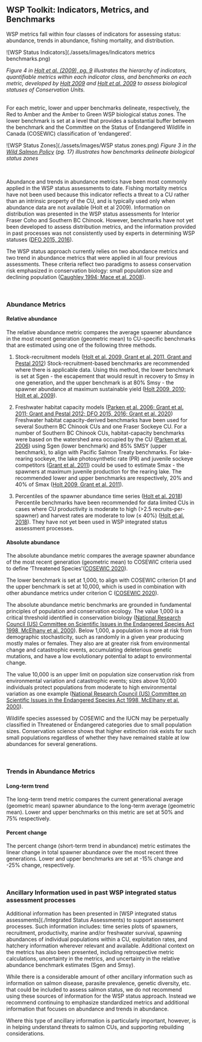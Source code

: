 ## WSP Toolkit: Indicators, Metrics, and Benchmarks


WSP metrics fall within four classes of indicators for assessing status: abundance, trends in abundance, fishing mortality, and distribution. 


![WSP Status Indicators](./assets/images/Indicators metrics benchmarks.png)

*Figure 4 in <a href="https://waves-vagues.dfo-mpo.gc.ca/library-bibliotheque/339096.pdf">Holt et al. (2009), pg. 9</a> illustrates the hierarchy of indicators, quantifiable metrics within each indicator class, and 
benchmarks on each metric, developed by [Holt 2009](./References.md) and [Holt et al. 2009](./References.md) to assess biological statuses of Conservation Units.*

<br>
For each metric, lower and upper benchmarks delineate, respectively, the Red to Amber and the Amber to Green WSP biological status zones. The lower benchmark is set at a level that provides 
a substantial buffer between the benchmark and the Committee on the Status of Endangered Wildlife in Canada (COSEWIC) classification of ‘endangered’. 

![WSP Status Zones](./assets/images/WSP status zones.png)
*Figure 3 in the <a href=">https://waves-vagues.dfo-mpo.gc.ca/library-bibliotheque/315577.pdf">Wild Salmon Policy</a> (pg. 17) illustrates how benchmarks delineate biological status zones*

<br>

Abundance and trends in abundance metrics have been most commonly applied in the WSP status assessments to date. Fishing mortality metrics have not been used because this indicator reflects a threat to a CU rather than an intrinsic property of the CU, and is typically used only 
when abundance data are not available (Holt et al 2009). Information on distribution was presented in the WSP status assessments for Interior Fraser Coho and Southern BC Chinook. However, benchmarks have not yet been 
developed to assess distribution metrics, and the information provided in past processes was not consistently used by experts in determining WSP statuses ([DFO 2015, 2016](./References.md)). 

The WSP status approach currently relies on two abundance metrics and two trend in abundance metrics that were applied in all four previous assessments. These criteria reflect two paradigms to assess conservation 
risk emphasized in conservation biology: small population size and declining population ([Caughley 1994; Mace et al. 2008](./References.md)). 

<br>

### Abundance Metrics

#### Relative abundance
The relative abundance metric compares the average spawner abundance in the most recent generation (geometric mean) to CU-specific benchmarks that are estimated using one of the following three methods. 

1. Stock-recruitment models ([Holt et al. 2009, Grant et al. 2011, Grant and Pestal 2012](./References.md))
Stock-recruitment-based benchmarks are recommended where there is applicable data. Using this method, the lower benchmark is set at Sgen - the escapement that would result in 
recovery to Smsy in one generation, and the upper benchmark is at 80% Smsy - the spawner abundance at maximum sustainable yield ([Holt 2009, 2010; Holt et al. 2009](./References.md)).

2. Freshwater habitat capacity models ([Parken et al. 2006; Grant et al. 2011; Grant and Pestal 2012; DFO 2015, 2016; Grant et al. 2020](./References.md))
Freshwater habitat capacity-derived benchmarks have been used for several Southern BC Chinook CUs and one Fraser Sockeye CU. For a number of Southern BC Chinook CUs, habitat-capacity benchmarks 
were based on the watershed area occupied by the CU ([Parken et al. 2006](./References.md)) using Sgen (lower benchmark) and 85% SMSY (upper benchmark), to align with Pacific Salmon Treaty benchmarks. 
For lake-rearing sockeye, the lake photosynthetic rate (PR) and juvenile sockeye competitors ([Grant et al. 2011](./References.md)) could be used to estimate Smax - the spawners at maximum juvenile production for 
the rearing lake. The recommended lower and upper benchmarks are respectively, 20% and 40% of Smax ([Holt 2009, Grant et al. 2011](./References.md)).

3. Percentiles of the spawner abundance time series ([Holt et al. 2018](./References.md)) 
Percentile benchmarks have been recommended for data limited CUs in cases where CU productivity is moderate to high (>2.5 recruits-per-spawner) and harvest rates are moderate to low (≤ 40%) ([Holt et al. 2018](./References.md)). 
They have not yet been used in WSP integrated status assessment processes.


#### Absolute abundance
The absolute abundance metric compares the average spawner abundance of the most recent generation (geometric mean) to COSEWIC criteria used to define ‘Threatened Species'([COSEWIC 2020](./References.md)). 

The lower benchmark is set at 1,000, to align with COSEWIC criterion D1 and the upper benchmark is set at 10,000, which is used in combination with other abundance metrics under criterion C ([COSEWIC 2020](./References.md)). 

The absolute abundance metric benchmarks are grounded in fundamental principles of population and conservation ecology. The value 1,000 is a critical threshold identified in conservation biology 
([National Research Council (US) Committee on Scientific Issues in the Endangered Species Act 1998, McElhany et al. 2000](./References.md)). Below 1,000, a population is more at risk from demographic stochasticity, such as randomly in a given year producing mostly males or females. They also are at greater risk from environmental change and catastrophic events, accumulating deleterious genetic mutations, and have a low evolutionary potential to adapt to environmental change. 

The value 10,000 is an upper limit on population size conservation risk from environmental variation and catastrophic events; sizes above 10,000 individuals protect populations from moderate to high environmental 
variation as one example ([National Research Council (US) Committee on Scientific Issues in the Endangered Species Act 1998, McElhany et al. 2000](./References.md)). 

Wildlife species assessed by COSEWIC and the IUCN may be perpetually classified in Threatened or Endangered categories due to small population sizes. Conservation science shows that higher extinction risk exists for such small populations regardless of whether they have remained stable at low abundances for several generations. 

<br>

### Trends in Abundance Metrics

#### Long-term trend
The long-term trend metric compares the current generational average (geometric mean) spawner abundance to the long-term average (geometric mean). Lower and upper benchmarks on this metric are set at 50% and 75% 
respectively. 

#### Percent change
The percent change (short-term trend in abundance) metric estimates the linear change in total spawner abundance over the most recent three generations. Lower and upper benchmarks are set at -15% change and -25%
change, respectively. 

<br>

### Ancillary Information used in past WSP integrated status assessment processes
Additional information has been presented in [WSP integrated status assessments](./Integrated Status Assessments) to support assessment processes. Such information includes: time series plots of spawners, recruitment, productivity, marine and/or freshwater survival, spawning abundances of individual populations within a CU, exploitation rates, and hatchery information wherever relevant and available. Additional context on the metrics has also been presented, including retrospective metric calculations, uncertainty in the metrics, and uncertainty in the relative abundance benchmark estimates (Sgen and Smsy). 

While there is a considerable amount of other ancillary information such as information on salmon disease, parasite prevalence, genetic diversity, etc. that could be included to assess 
salmon status, we do not recommend using these sources of information for the WSP status approach. Instead we recommend continuing to emphasize standardized metrics and additional 
information that focuses on abundance and trends in abundance. 

Where this type of ancillary information is particularly important, however, is in helping understand threats to salmon CUs, and supporting rebuilding considerations.


